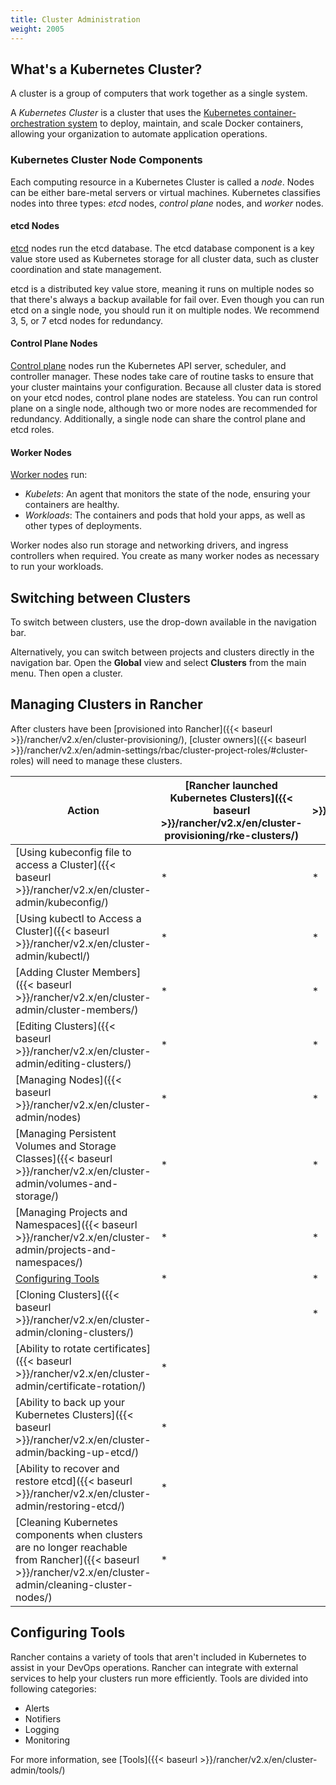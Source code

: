 ```yaml
---
title: Cluster Administration
weight: 2005
---
```


## What's a Kubernetes Cluster?

A cluster is a group of computers that work together as a single system.

A _Kubernetes Cluster_ is a cluster that uses the [Kubernetes container-orchestration system](https://kubernetes.io/) to deploy, maintain, and scale Docker containers, allowing your organization to automate application operations.

### Kubernetes Cluster Node Components

Each computing resource in a Kubernetes Cluster is called a _node_. Nodes can be either bare-metal servers or virtual machines. Kubernetes classifies nodes into three types: _etcd_ nodes, _control plane_ nodes, and _worker_ nodes.

#### etcd Nodes

[etcd](https://kubernetes.io/docs/concepts/overview/components/#etcd) nodes run the etcd database. The etcd database component is a key value store used as Kubernetes storage for all cluster data, such as cluster coordination and state management.

etcd is a distributed key value store, meaning it runs on multiple nodes so that there's always a backup available for fail over. Even though you can run etcd on a single node, you should run it on multiple nodes. We recommend 3, 5, or 7 etcd nodes for redundancy.

#### Control Plane Nodes

[Control plane](https://kubernetes.io/docs/concepts/#kubernetes-control-plane) nodes run the Kubernetes API server, scheduler, and controller manager. These nodes take care of routine tasks to ensure that your cluster maintains your configuration. Because all cluster data is stored on your etcd nodes, control plane nodes are stateless. You can run control plane on a single node, although two or more nodes are recommended for redundancy. Additionally, a single node can share the control plane and etcd roles.

#### Worker Nodes

[Worker nodes](https://kubernetes.io/docs/concepts/architecture/nodes/) run:

- _Kubelets_: An agent that monitors the state of the node, ensuring your containers are healthy.
- _Workloads_: The containers and pods that hold your apps, as well as other types of deployments.

Worker nodes also run storage and networking drivers, and ingress controllers when required. You create as many worker nodes as necessary to run your workloads.

## Switching between Clusters

To switch between clusters, use the drop-down available in the navigation bar.

Alternatively, you can switch between projects and clusters directly in the navigation bar. Open the **Global** view and select **Clusters** from the main menu. Then open a cluster.

## Managing Clusters in Rancher

After clusters have been [provisioned into Rancher]({{< baseurl >}}/rancher/v2.x/en/cluster-provisioning/), [cluster owners]({{< baseurl >}}/rancher/v2.x/en/admin-settings/rbac/cluster-project-roles/#cluster-roles) will need to manage these clusters.

| Action | [Rancher launched Kubernetes Clusters]({{< baseurl >}}/rancher/v2.x/en/cluster-provisioning/rke-clusters/) | [Hosted Kubernetes Clusters]({{< baseurl >}}/rancher/v2.x/en/cluster-provisioning/hosted-kubernetes-clusters/) | [Imported Clusters]({{< baseurl >}}/rancher/v2.x/en/cluster-provisioning/imported-clusters) |
| --- | --- | ---| ---|
| [Using kubeconfig file to access a Cluster]({{< baseurl >}}/rancher/v2.x/en/cluster-admin/kubeconfig/) | * | * | * |
| [Using kubectl to Access a Cluster]({{< baseurl >}}/rancher/v2.x/en/cluster-admin/kubectl/) | * | * | * |
| [Adding Cluster Members]({{< baseurl >}}/rancher/v2.x/en/cluster-admin/cluster-members/) | * | * | * |
| [Editing Clusters]({{< baseurl >}}/rancher/v2.x/en/cluster-admin/editing-clusters/) | * | * | * |
| [Managing Nodes]({{< baseurl >}}/rancher/v2.x/en/cluster-admin/nodes) | * | * | * |
| [Managing Persistent Volumes and Storage Classes]({{< baseurl >}}/rancher/v2.x/en/cluster-admin/volumes-and-storage/) | * | * | * |
| [Managing Projects and Namespaces]({{< baseurl >}}/rancher/v2.x/en/cluster-admin/projects-and-namespaces/) | * | * | * |
| [Configuring Tools](#configuring-tools) | * | * | * |
| [Cloning Clusters]({{< baseurl >}}/rancher/v2.x/en/cluster-admin/cloning-clusters/)| | * | * |
| [Ability to rotate certificates]({{< baseurl >}}/rancher/v2.x/en/cluster-admin/certificate-rotation/) | * |  | |
| [Ability to back up your Kubernetes Clusters]({{< baseurl >}}/rancher/v2.x/en/cluster-admin/backing-up-etcd/) | * | | |
| [Ability to recover and restore etcd]({{< baseurl >}}/rancher/v2.x/en/cluster-admin/restoring-etcd/) | * | | |
| [Cleaning Kubernetes components when clusters are no longer reachable from Rancher]({{< baseurl >}}/rancher/v2.x/en/cluster-admin/cleaning-cluster-nodes/) | * | | |

## Configuring Tools

Rancher contains a variety of tools that aren't included in Kubernetes to assist in your DevOps operations. Rancher can integrate with external services to help your clusters run more efficiently. Tools are divided into following categories:

- Alerts
- Notifiers
- Logging
- Monitoring

For more information, see [Tools]({{< baseurl >}}/rancher/v2.x/en/cluster-admin/tools/)
